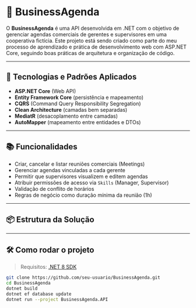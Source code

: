 # 📅 BusinessAgenda

O **BusinessAgenda** é uma API desenvolvida em .NET com o objetivo de gerenciar agendas comerciais de gerentes e supervisores em uma cooperativa fictícia. Este projeto está sendo criado como parte do meu processo de aprendizado e prática de desenvolvimento web com ASP.NET Core, seguindo boas práticas de arquitetura e organização de código.

---

## 🚀 Tecnologias e Padrões Aplicados

- **ASP.NET Core** (Web API)
- **Entity Framework Core** (persistência e mapeamento)
- **CQRS** (Command Query Responsibility Segregation)
- **Clean Architecture** (camadas bem separadas)
- **MediatR** (desacoplamento entre camadas)
- **AutoMapper** (mapeamento entre entidades e DTOs)

---

## 📚 Funcionalidades

- Criar, cancelar e listar reuniões comerciais (Meetings)
- Gerenciar agendas vinculadas a cada gerente
- Permitir que supervisores visualizem e editem agendas
- Atribuir permissões de acesso via `Skills` (Manager, Supervisor)
- Validação de conflito de horários
- Regras de negócio como duração mínima da reunião (1h)

---

## 📦 Estrutura da Solução

---

## 🛠️ Como rodar o projeto

> Requisitos: [.NET 8 SDK](https://dotnet.microsoft.com/en-us/download/dotnet/8.0)

```bash
git clone https://github.com/seu-usuario/BusinessAgenda.git
cd BusinessAgenda
dotnet build
dotnet ef database update
dotnet run --project BusinessAgenda.API
